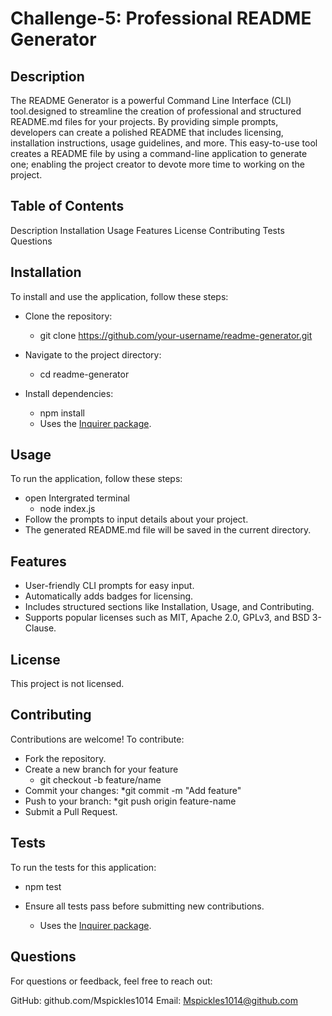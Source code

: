 #  Challenge-5: Professional README Generator

## Description

The README Generator is a powerful Command Line Interface (CLI) tool.designed to streamline the creation of professional and structured README.md files for your projects. By providing simple prompts, developers can create a polished README that includes licensing, installation instructions, usage guidelines, and more.
This easy-to-use tool creates a README file by using a command-line application to generate one; enabling the project creator to  devote more time to working on the project.

## Table of Contents

Description
Installation
Usage
Features
License
Contributing
Tests
Questions

## Installation
To install and use the application, follow these steps:

* Clone the repository:
  
 	 * git clone https://github.com/your-username/readme-generator.git
* Navigate to the project directory:
	 * cd readme-generator
* Install dependencies:
  	 * npm install
	 * Uses the [Inquirer package](https://www.npmjs.com/package/inquirer).

## Usage
To run the application, follow these steps:

* open Intergrated terminal
	 * node index.js
* Follow the prompts to input details about your project.
* The generated README.md file will be saved in the current directory.

## Features
* User-friendly CLI prompts for easy input.
* Automatically adds badges for licensing.
* Includes structured sections like Installation, Usage, and Contributing.
* Supports popular licenses such as MIT, Apache 2.0, GPLv3, and BSD 3-Clause.

## License
This project is not licensed. 

## Contributing
Contributions are welcome! To contribute:

* Fork the repository.
* Create a new branch for your feature
	* git checkout -b feature/name
* Commit your changes:
	*git commit -m "Add feature"
* Push to your branch:
	*git push origin feature-name
* Submit a Pull Request.

## Tests
To run the tests for this application:
* npm test

* Ensure all tests pass before submitting new contributions.

	* Uses the [Inquirer package](https://www.npmjs.com/package/inquirer).

## Questions
For questions or feedback, feel free to reach out:

GitHub: github.com/Mspickles1014
Email: Mspickles1014@github.com



## 
